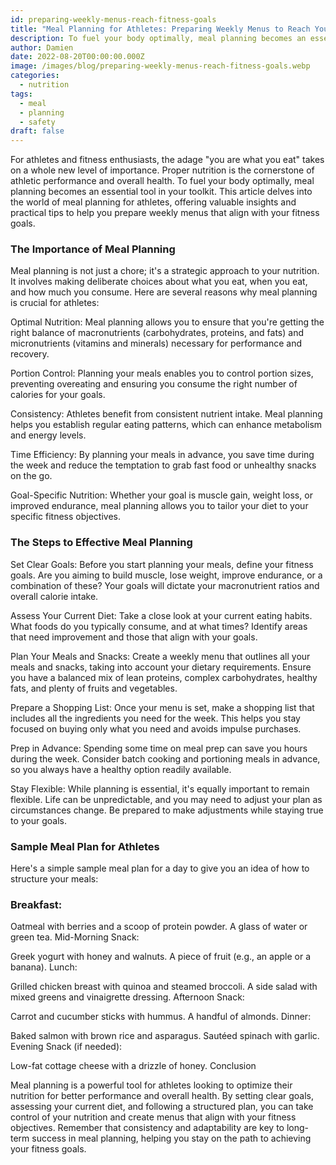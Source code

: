 ```yaml
---
id: preparing-weekly-menus-reach-fitness-goals
title: "Meal Planning for Athletes: Preparing Weekly Menus to Reach Your Fitness Goals"
description: To fuel your body optimally, meal planning becomes an essential tool in your toolkit.
author: Damien
date: 2022-08-20T00:00:00.000Z
image: /images/blog/preparing-weekly-menus-reach-fitness-goals.webp
categories:
  - nutrition
tags:
  - meal 
  - planning
  - safety
draft: false
---
```


For athletes and fitness enthusiasts, the adage "you are what you eat" takes on a whole new level of importance. Proper nutrition is the cornerstone of athletic performance and overall health. To fuel your body optimally, meal planning becomes an essential tool in your toolkit. This article delves into the world of meal planning for athletes, offering valuable insights and practical tips to help you prepare weekly menus that align with your fitness goals.

### The Importance of Meal Planning

Meal planning is not just a chore; it's a strategic approach to your nutrition. It involves making deliberate choices about what you eat, when you eat, and how much you consume. Here are several reasons why meal planning is crucial for athletes:

Optimal Nutrition: Meal planning allows you to ensure that you're getting the right balance of macronutrients (carbohydrates, proteins, and fats) and micronutrients (vitamins and minerals) necessary for performance and recovery.

Portion Control: Planning your meals enables you to control portion sizes, preventing overeating and ensuring you consume the right number of calories for your goals.

Consistency: Athletes benefit from consistent nutrient intake. Meal planning helps you establish regular eating patterns, which can enhance metabolism and energy levels.

Time Efficiency: By planning your meals in advance, you save time during the week and reduce the temptation to grab fast food or unhealthy snacks on the go.

Goal-Specific Nutrition: Whether your goal is muscle gain, weight loss, or improved endurance, meal planning allows you to tailor your diet to your specific fitness objectives.

### The Steps to Effective Meal Planning

Set Clear Goals: Before you start planning your meals, define your fitness goals. Are you aiming to build muscle, lose weight, improve endurance, or a combination of these? Your goals will dictate your macronutrient ratios and overall calorie intake.

Assess Your Current Diet: Take a close look at your current eating habits. What foods do you typically consume, and at what times? Identify areas that need improvement and those that align with your goals.

Plan Your Meals and Snacks: Create a weekly menu that outlines all your meals and snacks, taking into account your dietary requirements. Ensure you have a balanced mix of lean proteins, complex carbohydrates, healthy fats, and plenty of fruits and vegetables.

Prepare a Shopping List: Once your menu is set, make a shopping list that includes all the ingredients you need for the week. This helps you stay focused on buying only what you need and avoids impulse purchases.

Prep in Advance: Spending some time on meal prep can save you hours during the week. Consider batch cooking and portioning meals in advance, so you always have a healthy option readily available.

Stay Flexible: While planning is essential, it's equally important to remain flexible. Life can be unpredictable, and you may need to adjust your plan as circumstances change. Be prepared to make adjustments while staying true to your goals.

### Sample Meal Plan for Athletes

Here's a simple sample meal plan for a day to give you an idea of how to structure your meals:

### Breakfast:

Oatmeal with berries and a scoop of protein powder.
A glass of water or green tea.
Mid-Morning Snack:

Greek yogurt with honey and walnuts.
A piece of fruit (e.g., an apple or a banana).
Lunch:

Grilled chicken breast with quinoa and steamed broccoli.
A side salad with mixed greens and vinaigrette dressing.
Afternoon Snack:

Carrot and cucumber sticks with hummus.
A handful of almonds.
Dinner:

Baked salmon with brown rice and asparagus.
Sautéed spinach with garlic.
Evening Snack (if needed):

Low-fat cottage cheese with a drizzle of honey.
Conclusion

Meal planning is a powerful tool for athletes looking to optimize their nutrition for better performance and overall health. By setting clear goals, assessing your current diet, and following a structured plan, you can take control of your nutrition and create menus that align with your fitness objectives. Remember that consistency and adaptability are key to long-term success in meal planning, helping you stay on the path to achieving your fitness goals.